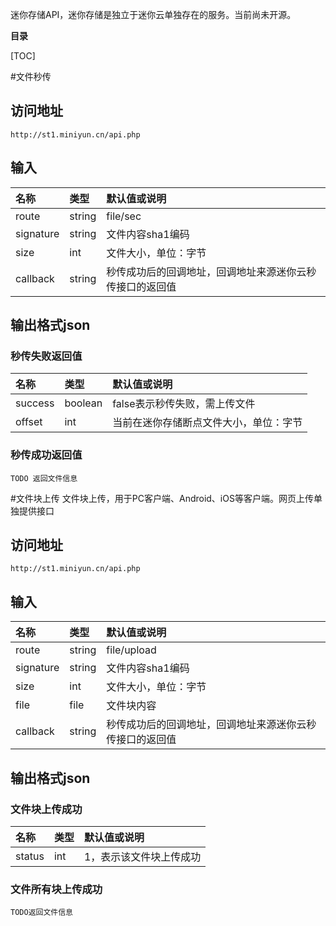 迷你存储API，迷你存储是独立于迷你云单独存在的服务。当前尚未开源。

**目录**

[TOC]

#文件秒传
## 访问地址

	http://st1.miniyun.cn/api.php

## 输入
| 名称        | 类型   |  默认值或说明  |
| :--------   | :-----  | :----  |
| route      | string   |   file/sec     |
| signature        |   string   |   文件内容sha1编码   |
| size        |    int    |  文件大小，单位：字节  |
| callback        |    string    |  秒传成功后的回调地址，回调地址来源迷你云秒传接口的返回值  |

## 输出格式json
### 秒传失败返回值
| 名称        | 类型   |  默认值或说明  |
| :--------   | :-----  | :----  |
| success      | boolean   |   false表示秒传失败，需上传文件     |
| offset        |   int   |   当前在迷你存储断点文件大小，单位：字节   |
### 秒传成功返回值
    TODO 返回文件信息
    
#文件块上传
    文件块上传，用于PC客户端、Android、iOS等客户端。网页上传单独提供接口
    
## 访问地址

	http://st1.miniyun.cn/api.php

## 输入
| 名称        | 类型   |  默认值或说明  |
| :--------   | :-----  | :----  |
| route      | string   |   file/upload     |
| signature        |   string   |   文件内容sha1编码   |
| size        |    int    |  文件大小，单位：字节  | 
| file        |    file    |  文件块内容  |
| callback        |    string    |  秒传成功后的回调地址，回调地址来源迷你云秒传接口的返回值  |


## 输出格式json
### 文件块上传成功
| 名称        | 类型   |  默认值或说明  |
| :--------   | :-----  | :----  |
| status      | int   |   1，表示该文件块上传成功     | 

### 文件所有块上传成功
    TODO返回文件信息
